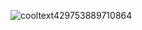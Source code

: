 ![cooltext429753889710864](https://user-images.githubusercontent.com/124218027/219228936-cae14848-a53a-4705-81a4-9e5aa9c31526.gif)
